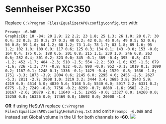 # Sennheiser PXC350
Replace `C:\Program Files\EqualizerAPO\config\config.txt` with:
```
Preamp: -6.0dB
GraphicEQ: 10 -84; 20 2.9; 22 2.2; 23 1.8; 25 1.3; 26 1.0; 28 0.7; 30 0.4; 32 0.3; 35 0.2; 37 0.2; 40 0.2; 42 0.3; 45 0.4; 49 0.5; 52 0.6; 56 0.8; 59 1.0; 64 1.2; 68 1.2; 73 1.4; 78 1.7; 83 1.8; 89 1.6; 95 1.2; 102 1.0; 109 0.9; 117 0.6; 125 0.3; 134 0.1; 143 -0.0; 153 -0.0; 164 0.4; 175 0.5; 188 0.6; 201 0.8; 215 1.1; 230 1.0; 246 0.8; 263 0.6; 282 0.4; 301 0.2; 323 0.0; 345 -0.1; 369 -0.4; 395 -0.8; 423 -1.2; 452 -1.7; 484 -2.3; 518 -2.5; 554 -2.2; 593 -1.6; 635 -1.5; 679 -1.6; 726 -1.3; 777 -0.8; 832 -0.3; 890 -0.0; 952 -0.1; 1019 0.1; 1090 0.2; 1167 0.1; 1248 0.1; 1336 -0.1; 1429 -0.4; 1529 -0.8; 1636 -1.8; 1751 -3.3; 1873 -3.9; 2004 0.6; 2145 6.0; 2295 4.6; 2455 -2.5; 2627 -5.3; 2811 -2.7; 3008 1.0; 3219 3.2; 3444 3.4; 3685 3.8; 3943 5.9; 4219 6.0; 4514 6.0; 4830 5.6; 5168 5.4; 5530 6.0; 5917 2.2; 6331 0.2; 6775 -1.2; 7249 -0.8; 7756 -0.2; 8299 -0.7; 8880 -1.6; 9502 -2.2; 10167 -2.6; 10879 -2.8; 11640 -1.5; 12455 -0.0; 13327 0.0; 14260 0.0; 15258 0.0; 16326 0.0; 17469 0.0; 18692 0.0; 20000 -1.4
```
**OR** if using HeSuVi replace `C:\Program Files\EqualizerAPO\config\HeSuVi\eq.txt` and omit `Preamp: -6.0dB` and instead set Global volume in the UI for both channels to **-60**.
![](https://raw.githubusercontent.com/jaakkopasanen/AutoEq/master/results/Innerfidelity%202017/headphoncecom/onear/Sennheiser%20PXC350/Sennheiser%20PXC350.png)